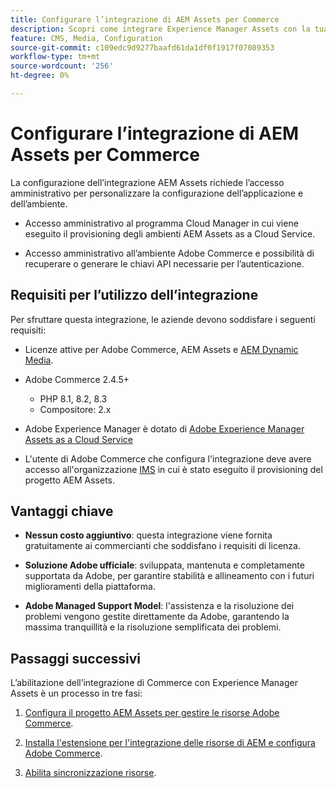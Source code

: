 ```yaml
---
title: Configurare l’integrazione di AEM Assets per Commerce
description: Scopri come integrare Experience Manager Assets con la tua istanza  [!DNL Commerce]  per accedere a innumerevoli risorse multimediali da utilizzare nel tuo store.
feature: CMS, Media, Configuration
source-git-commit: c109edc9d9277baafd61da1df0f1917f07089353
workflow-type: tm+mt
source-wordcount: '256'
ht-degree: 0%

---
```


# Configurare l’integrazione di AEM Assets per Commerce

La configurazione dell’integrazione AEM Assets richiede l’accesso amministrativo per personalizzare la configurazione dell’applicazione e dell’ambiente.

- Accesso amministrativo al programma Cloud Manager in cui viene eseguito il provisioning degli ambienti AEM Assets as a Cloud Service.

- Accesso amministrativo all’ambiente Adobe Commerce e possibilità di recuperare o generare le chiavi API necessarie per l’autenticazione.

## Requisiti per l’utilizzo dell’integrazione

Per sfruttare questa integrazione, le aziende devono soddisfare i seguenti requisiti:

- Licenze attive per Adobe Commerce, AEM Assets e [AEM Dynamic Media](https://experienceleague.adobe.com/en/docs/experience-manager-65/content/assets/dynamic/administering-dynamic-media).

- Adobe Commerce 2.4.5+

   - PHP 8.1, 8.2, 8.3
   - Compositore: 2.x

- Adobe Experience Manager è dotato di [Adobe Experience Manager Assets as a Cloud Service](https://experienceleague.adobe.com/it/docs/experience-manager-cloud-service/content/assets/overview)

- L&#39;utente di Adobe Commerce che configura l&#39;integrazione deve avere accesso all&#39;organizzazione [IMS](https://experienceleague.adobe.com/en/docs/core-services/interface/administration/organizations#concept_EA8AEE5B02CF46ACBDAD6A8508646255) in cui è stato eseguito il provisioning del progetto AEM Assets.

## Vantaggi chiave

- **Nessun costo aggiuntivo**: questa integrazione viene fornita gratuitamente ai commercianti che soddisfano i requisiti di licenza.

- **Soluzione Adobe ufficiale**: sviluppata, mantenuta e completamente supportata da Adobe, per garantire stabilità e allineamento con i futuri miglioramenti della piattaforma.

- **Adobe Managed Support Model**: l&#39;assistenza e la risoluzione dei problemi vengono gestite direttamente da Adobe, garantendo la massima tranquillità e la risoluzione semplificata dei problemi.

## Passaggi successivi

L’abilitazione dell’integrazione di Commerce con Experience Manager Assets è un processo in tre fasi:

1. [Configura il progetto AEM Assets per gestire le risorse Adobe Commerce](aem-assets-configure-aem.md).

1. [Installa l&#39;estensione per l&#39;integrazione delle risorse di AEM e configura Adobe Commerce](aem-assets-configure-aem.md).

1. [Abilita sincronizzazione risorse](aem-assets-setup-synchronization.md).
